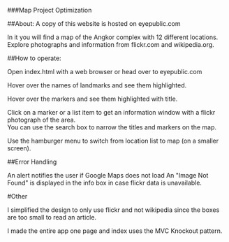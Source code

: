 ###Map Project Optimization

##About:
A copy of this website is hosted on eyepublic.com

In it you will find a map of the Angkor complex with 12 different locations.  Explore photographs and information from flickr.com and wikipedia.org.

##How to operate:

Open index.html with a web browser or head over to eyepublic.com

Hover over the names of landmarks and see them highlighted.

Hover over the markers and see them highlighted with title.

Click on a marker or a list item to get an information window with a flickr photograph of the area.  
You can use the search box to narrow the titles and markers on the map.

Use the hamburger menu to switch from location list to map (on a smaller screen).

##Error Handling

An alert notifies the user if Google Maps does not load
An "Image Not Found" is displayed in the info box in case flickr data is unavailable.

#Other

I simplified the design to only use flickr and not wikipedia since the boxes are too small to read
an article.

I made the entire app one page and index uses the MVC Knockout pattern.
